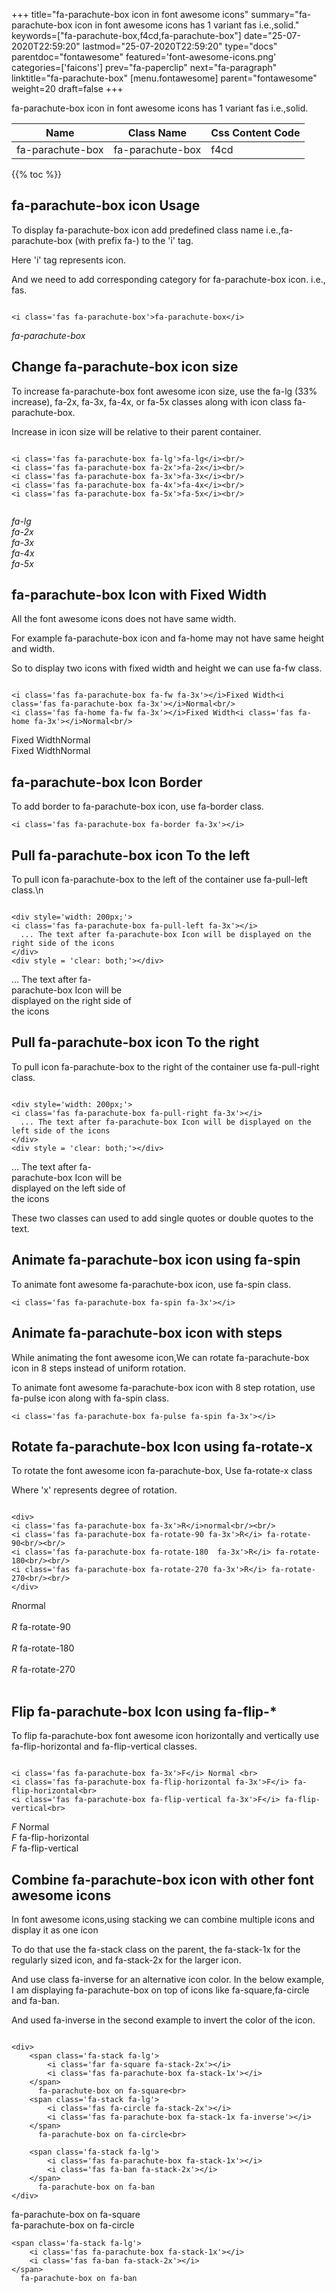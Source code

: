 +++
title="fa-parachute-box icon in font awesome icons"
summary="fa-parachute-box icon in font awesome icons has 1 variant fas i.e.,solid."
keywords=["fa-parachute-box,f4cd,fa-parachute-box"]
date="25-07-2020T22:59:20"
lastmod="25-07-2020T22:59:20"
type="docs"
parentdoc="fontawesome"
featured='font-awesome-icons.png'
categories=['faicons']
prev="fa-paperclip"
next="fa-paragraph"
linktitle="fa-parachute-box"
[menu.fontawesome]
parent="fontawesome"
weight=20
draft=false
+++


fa-parachute-box icon in font awesome icons has 1 variant fas i.e.,solid.

<div class='table-responsive'><table class='table'><thead><tr><th>Name</th><th>Class Name</th><th>Css Content Code</th></tr></thead><tbody><tr><td>fa-parachute-box</td><td>fa-parachute-box</td><td>f4cd</td></tr></tbody></table></div>


{{% toc %}}


## fa-parachute-box icon Usage

To display fa-parachute-box icon add predefined class name i.e.,fa-parachute-box (with prefix fa-) to the 'i' tag.

Here 'i' tag represents icon.

And we need to add corresponding category for fa-parachute-box icon. i.e., fas.


```

<i class='fas fa-parachute-box'>fa-parachute-box</i>
```

<i class='fas fa-parachute-box'>fa-parachute-box</i>




## Change fa-parachute-box icon size
To increase fa-parachute-box font awesome icon size, use the fa-lg (33% increase), fa-2x, fa-3x, fa-4x, or fa-5x classes along with icon class fa-parachute-box.

Increase in icon size will be relative to their parent container. 

```

<i class='fas fa-parachute-box fa-lg'>fa-lg</i><br/>
<i class='fas fa-parachute-box fa-2x'>fa-2x</i><br/>
<i class='fas fa-parachute-box fa-3x'>fa-3x</i><br/>
<i class='fas fa-parachute-box fa-4x'>fa-4x</i><br/>
<i class='fas fa-parachute-box fa-5x'>fa-5x</i><br/>
            
```

<i class='fas fa-parachute-box fa-lg'>fa-lg</i><br/>
<i class='fas fa-parachute-box fa-2x'>fa-2x</i><br/>
<i class='fas fa-parachute-box fa-3x'>fa-3x</i><br/>
<i class='fas fa-parachute-box fa-4x'>fa-4x</i><br/>
<i class='fas fa-parachute-box fa-5x'>fa-5x</i><br/>
            



## fa-parachute-box Icon with Fixed Width 

All the font awesome icons does not have same width.

For example fa-parachute-box icon and fa-home may not have same height and width.

So to display two icons with fixed width and height we can use fa-fw class.


```

<i class='fas fa-parachute-box fa-fw fa-3x'></i>Fixed Width<i class='fas fa-parachute-box fa-3x'></i>Normal<br/>
<i class='fas fa-home fa-fw fa-3x'></i>Fixed Width<i class='fas fa-home fa-3x'></i>Normal<br/>
```

<i class='fas fa-parachute-box fa-fw fa-3x'></i>Fixed Width<i class='fas fa-parachute-box fa-3x'></i>Normal<br/>
<i class='fas fa-home fa-fw fa-3x'></i>Fixed Width<i class='fas fa-home fa-3x'></i>Normal<br/>



## fa-parachute-box Icon Border 

To add border to fa-parachute-box icon, use fa-border class.


```
<i class='fas fa-parachute-box fa-border fa-3x'></i>

```
<i class='fas fa-parachute-box fa-border fa-3x'></i>





## Pull fa-parachute-box icon To the left

To pull icon fa-parachute-box to the left of the container use fa-pull-left class.\n

```

<div style='width: 200px;'>
<i class='fas fa-parachute-box fa-pull-left fa-3x'></i>
  ... The text after fa-parachute-box Icon will be displayed on the right side of the icons
</div>
<div style = 'clear: both;'></div>
```

<div style='width: 200px;'>
<i class='fas fa-parachute-box fa-pull-left fa-3x'></i>
  ... The text after fa-parachute-box Icon will be displayed on the right side of the icons
</div>
<div style = 'clear: both;'></div>




## Pull fa-parachute-box icon To the right
To pull icon fa-parachute-box to the right of the container use fa-pull-right class.

```

<div style='width: 200px;'>
<i class='fas fa-parachute-box fa-pull-right fa-3x'></i>
  ... The text after fa-parachute-box Icon will be displayed on the left side of the icons
</div>
<div style = 'clear: both;'></div>
```

<div style='width: 200px;'>
<i class='fas fa-parachute-box fa-pull-right fa-3x'></i>
  ... The text after fa-parachute-box Icon will be displayed on the left side of the icons
</div>
<div style = 'clear: both;'></div>

These two classes can used to add single quotes or double quotes to the text.


## Animate fa-parachute-box icon using fa-spin
To animate font awesome fa-parachute-box icon, use fa-spin class.

```
<i class='fas fa-parachute-box fa-spin fa-3x'></i>
```
<i class='fas fa-parachute-box fa-spin fa-3x'></i>




## Animate fa-parachute-box icon with steps
While animating the font awesome icon,We can rotate fa-parachute-box icon in 8 steps instead of uniform rotation.

To animate font awesome fa-parachute-box icon with 8 step rotation, use fa-pulse icon along with fa-spin class.


```
<i class='fas fa-parachute-box fa-pulse fa-spin fa-3x'></i>

```
<i class='fas fa-parachute-box fa-pulse fa-spin fa-3x'></i>





## Rotate fa-parachute-box Icon using fa-rotate-x
To rotate the font awesome icon fa-parachute-box, Use fa-rotate-x class

Where 'x' represents degree of rotation.


```

<div>
<i class='fas fa-parachute-box fa-3x'>R</i>normal<br/><br/>
<i class='fas fa-parachute-box fa-rotate-90 fa-3x'>R</i> fa-rotate-90<br/><br/> 
<i class='fas fa-parachute-box fa-rotate-180  fa-3x'>R</i> fa-rotate-180<br/><br/> 
<i class='fas fa-parachute-box fa-rotate-270 fa-3x'>R</i> fa-rotate-270<br/><br/>
</div>
```

<div>
<i class='fas fa-parachute-box fa-3x'>R</i>normal<br/><br/>
<i class='fas fa-parachute-box fa-rotate-90 fa-3x'>R</i> fa-rotate-90<br/><br/> 
<i class='fas fa-parachute-box fa-rotate-180  fa-3x'>R</i> fa-rotate-180<br/><br/> 
<i class='fas fa-parachute-box fa-rotate-270 fa-3x'>R</i> fa-rotate-270<br/><br/>
</div>




## Flip fa-parachute-box Icon using fa-flip-*
To flip fa-parachute-box font awesome icon horizontally and vertically use fa-flip-horizontal and fa-flip-vertical classes. 

```

<i class='fas fa-parachute-box fa-3x'>F</i> Normal <br>
<i class='fas fa-parachute-box fa-flip-horizontal fa-3x'>F</i> fa-flip-horizontal<br>
<i class='fas fa-parachute-box fa-flip-vertical fa-3x'>F</i> fa-flip-vertical<br>
```

<i class='fas fa-parachute-box fa-3x'>F</i> Normal <br>
<i class='fas fa-parachute-box fa-flip-horizontal fa-3x'>F</i> fa-flip-horizontal<br>
<i class='fas fa-parachute-box fa-flip-vertical fa-3x'>F</i> fa-flip-vertical<br>




## Combine fa-parachute-box icon with other font awesome icons
In font awesome icons,using stacking we can combine multiple icons and display it as one icon 

To do that use the fa-stack class on the parent, the fa-stack-1x for the regularly sized icon, and fa-stack-2x for the larger icon.

And use class fa-inverse for an alternative icon color. 
In the below example, I am displaying fa-parachute-box on top of icons like fa-square,fa-circle and fa-ban.

And used fa-inverse in the second example to invert the color of the icon.

```

<div>
    <span class='fa-stack fa-lg'>
        <i class='far fa-square fa-stack-2x'></i>
        <i class='fas fa-parachute-box fa-stack-1x'></i>
    </span>
      fa-parachute-box on fa-square<br>
    <span class='fa-stack fa-lg'>
        <i class='fas fa-circle fa-stack-2x'></i>
        <i class='fas fa-parachute-box fa-stack-1x fa-inverse'></i>
    </span>
      fa-parachute-box on fa-circle<br>

    <span class='fa-stack fa-lg'>
        <i class='fas fa-parachute-box fa-stack-1x'></i>
        <i class='fas fa-ban fa-stack-2x'></i>
    </span>
      fa-parachute-box on fa-ban
</div>
```

<div>
    <span class='fa-stack fa-lg'>
        <i class='far fa-square fa-stack-2x'></i>
        <i class='fas fa-parachute-box fa-stack-1x'></i>
    </span>
      fa-parachute-box on fa-square<br>
    <span class='fa-stack fa-lg'>
        <i class='fas fa-circle fa-stack-2x'></i>
        <i class='fas fa-parachute-box fa-stack-1x fa-inverse'></i>
    </span>
      fa-parachute-box on fa-circle<br>

    <span class='fa-stack fa-lg'>
        <i class='fas fa-parachute-box fa-stack-1x'></i>
        <i class='fas fa-ban fa-stack-2x'></i>
    </span>
      fa-parachute-box on fa-ban
</div>






